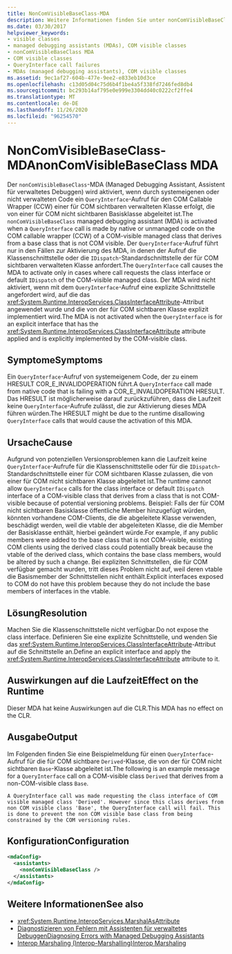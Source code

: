 ```yaml
---
title: NonComVisibleBaseClass-MDA
description: Weitere Informationen finden Sie unter nonComVisibleBaseClass Managed Debug Assistant (MDA), der für QueryInterface-Aufrufe von nativem Code aufgerufen wird, der mit COR_E_INVALIDOPERATION fehlschlägt.
ms.date: 03/30/2017
helpviewer_keywords:
- visible classes
- managed debugging assistants (MDAs), COM visible classes
- nonComVisibleBaseClass MDA
- COM visible classes
- QueryInterface call failures
- MDAs (managed debugging assistants), COM visible classes
ms.assetid: 9ec1af27-604b-477e-9ee2-e833eb10d3ce
ms.openlocfilehash: c13d05d04c75d6b4f1be4a5f338fd7246fed8db4
ms.sourcegitcommit: bc293b14af795e0e999e3304dd40c0222cf2ffe4
ms.translationtype: MT
ms.contentlocale: de-DE
ms.lasthandoff: 11/26/2020
ms.locfileid: "96254570"
---
```

# <a name="noncomvisiblebaseclass-mda"></a><span data-ttu-id="71418-103">NonComVisibleBaseClass-MDA</span><span class="sxs-lookup"><span data-stu-id="71418-103">nonComVisibleBaseClass MDA</span></span>

<span data-ttu-id="71418-104">Der `nonComVisibleBaseClass`-MDA (Managed Debugging Assistant, Assistent für verwaltetes Debuggen) wird aktiviert, wenn durch systemeigenen oder nicht verwalteten Code ein `QueryInterface`-Aufruf für den COM Callable Wrapper (CCW) einer für COM sichtbaren verwalteten Klasse erfolgt, die von einer für COM nicht sichtbaren Basisklasse abgeleitet ist.</span><span class="sxs-lookup"><span data-stu-id="71418-104">The `nonComVisibleBaseClass` managed debugging assistant (MDA) is activated when a `QueryInterface` call is made by native or unmanaged code on the COM callable wrapper (CCW) of a COM-visible managed class that derives from a base class that is not COM visible.</span></span>  <span data-ttu-id="71418-105">Der `QueryInterface`-Aufruf führt nur in den Fällen zur Aktivierung des MDA, in denen der Aufruf die Klassenschnittstelle oder die `IDispatch`-Standardschnittstelle der für COM sichtbaren verwalteten Klasse anfordert.</span><span class="sxs-lookup"><span data-stu-id="71418-105">The `QueryInterface` call causes the MDA to activate only in cases where call requests the class interface or default `IDispatch` of the COM-visible managed class.</span></span>  <span data-ttu-id="71418-106">Der MDA wird nicht aktiviert, wenn mit dem `QueryInterface`-Aufruf eine explizite Schnittstelle angefordert wird, auf die das <xref:System.Runtime.InteropServices.ClassInterfaceAttribute>-Attribut angewendet wurde und die von der für COM sichtbaren Klasse explizit implementiert wird.</span><span class="sxs-lookup"><span data-stu-id="71418-106">The MDA is not activated when the `QueryInterface` is for an explicit interface that has the <xref:System.Runtime.InteropServices.ClassInterfaceAttribute> attribute applied and is explicitly implemented by the COM-visible class.</span></span>  
  
## <a name="symptoms"></a><span data-ttu-id="71418-107">Symptome</span><span class="sxs-lookup"><span data-stu-id="71418-107">Symptoms</span></span>  

 <span data-ttu-id="71418-108">Ein `QueryInterface`-Aufruf von systemeigenem Code, der zu einem HRESULT COR_E_INVALIDOPERATION führt.</span><span class="sxs-lookup"><span data-stu-id="71418-108">A `QueryInterface` call made from native code that is failing with a COR_E_INVALIDOPERATION HRESULT.</span></span>  <span data-ttu-id="71418-109">Das HRESULT ist möglicherweise darauf zurückzuführen, dass die Laufzeit keine `QueryInterface`-Aufrufe zulässt, die zur Aktivierung dieses MDA führen würden.</span><span class="sxs-lookup"><span data-stu-id="71418-109">The HRESULT might be due to the runtime disallowing `QueryInterface` calls that would cause the activation of this MDA.</span></span>  
  
## <a name="cause"></a><span data-ttu-id="71418-110">Ursache</span><span class="sxs-lookup"><span data-stu-id="71418-110">Cause</span></span>  

 <span data-ttu-id="71418-111">Aufgrund von potenziellen Versionsproblemen kann die Laufzeit keine `QueryInterface`-Aufrufe für die Klassenschnittstelle oder für die `IDispatch`-Standardschnittstelle einer für COM sichtbaren Klasse zulassen, die von einer für COM nicht sichtbaren Klasse abgeleitet ist.</span><span class="sxs-lookup"><span data-stu-id="71418-111">The runtime cannot allow `QueryInterface` calls for the class interface or default `IDispatch` interface of a COM-visible class that derives from a class that is not COM-visible because of potential versioning problems.</span></span>  <span data-ttu-id="71418-112">Beispiel: Falls der für COM nicht sichtbaren Basisklasse öffentliche Member hinzugefügt würden, könnten vorhandene COM-Clients, die die abgeleitete Klasse verwenden, beschädigt werden, weil die vtable der abgeleiteten Klasse, die die Member der Basisklasse enthält, hierbei geändert würde.</span><span class="sxs-lookup"><span data-stu-id="71418-112">For example, if any public members were added to the base class that is not COM-visible, existing COM clients using the derived class could potentially break because the vtable of the derived class, which contains the base class members, would be altered by such a change.</span></span>  <span data-ttu-id="71418-113">Bei expliziten Schnittstellen, die für COM verfügbar gemacht wurden, tritt dieses Problem nicht auf, weil deren vtable die Basismember der Schnittstellen nicht enthält.</span><span class="sxs-lookup"><span data-stu-id="71418-113">Explicit interfaces exposed to COM do not have this problem because they do not include the base members of interfaces in the vtable.</span></span>  
  
## <a name="resolution"></a><span data-ttu-id="71418-114">Lösung</span><span class="sxs-lookup"><span data-stu-id="71418-114">Resolution</span></span>  

 <span data-ttu-id="71418-115">Machen Sie die Klassenschnittstelle nicht verfügbar.</span><span class="sxs-lookup"><span data-stu-id="71418-115">Do not expose the class interface.</span></span> <span data-ttu-id="71418-116">Definieren Sie eine explizite Schnittstelle, und wenden Sie das <xref:System.Runtime.InteropServices.ClassInterfaceAttribute>-Attribut auf die Schnittstelle an.</span><span class="sxs-lookup"><span data-stu-id="71418-116">Define an explicit interface and apply the <xref:System.Runtime.InteropServices.ClassInterfaceAttribute> attribute to it.</span></span>  
  
## <a name="effect-on-the-runtime"></a><span data-ttu-id="71418-117">Auswirkungen auf die Laufzeit</span><span class="sxs-lookup"><span data-stu-id="71418-117">Effect on the Runtime</span></span>  

 <span data-ttu-id="71418-118">Dieser MDA hat keine Auswirkungen auf die CLR.</span><span class="sxs-lookup"><span data-stu-id="71418-118">This MDA has no effect on the CLR.</span></span>  
  
## <a name="output"></a><span data-ttu-id="71418-119">Ausgabe</span><span class="sxs-lookup"><span data-stu-id="71418-119">Output</span></span>  

 <span data-ttu-id="71418-120">Im Folgenden finden Sie eine Beispielmeldung für einen `QueryInterface`-Aufruf für die für COM sichtbare `Derived`-Klasse, die von der für COM nicht sichtbaren `Base`-Klasse abgeleitet ist.</span><span class="sxs-lookup"><span data-stu-id="71418-120">The following is an example message for a `QueryInterface` call on a COM-visible class `Derived` that derives from a non-COM-visible class `Base`.</span></span>  
  
```output
A QueryInterface call was made requesting the class interface of COM
visible managed class 'Derived'. However since this class derives from
non COM visible class 'Base', the QueryInterface call will fail. This
is done to prevent the non COM visible base class from being
constrained by the COM versioning rules.
```  
  
## <a name="configuration"></a><span data-ttu-id="71418-121">Konfiguration</span><span class="sxs-lookup"><span data-stu-id="71418-121">Configuration</span></span>  
  
```xml  
<mdaConfig>  
  <assistants>  
    <nonComVisibleBaseClass />  
  </assistants>  
</mdaConfig>  
```  
  
## <a name="see-also"></a><span data-ttu-id="71418-122">Weitere Informationen</span><span class="sxs-lookup"><span data-stu-id="71418-122">See also</span></span>

- <xref:System.Runtime.InteropServices.MarshalAsAttribute>
- [<span data-ttu-id="71418-123">Diagnostizieren von Fehlern mit Assistenten für verwaltetes Debuggen</span><span class="sxs-lookup"><span data-stu-id="71418-123">Diagnosing Errors with Managed Debugging Assistants</span></span>](diagnosing-errors-with-managed-debugging-assistants.md)
- [<span data-ttu-id="71418-124">Interop Marshaling (Interop-Marshalling)</span><span class="sxs-lookup"><span data-stu-id="71418-124">Interop Marshaling</span></span>](../interop/interop-marshaling.md)
